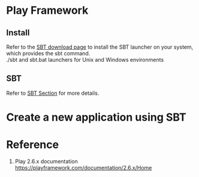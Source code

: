 # Play Framework

## Install

Refer to the [SBT download page](http://www.scala-sbt.org/download.html) to install the SBT launcher on your system, which provides the sbt command.  
./sbt and sbt.bat launchers for Unix and Windows environments   

## SBT
Refer to [SBT Section](https://github.com/PepperGo/WebTechnologies/new/master/Technologies) for more details.


# Create a new application using SBT


# Reference
1. Play 2.6.x documentation https://playframework.com/documentation/2.6.x/Home
